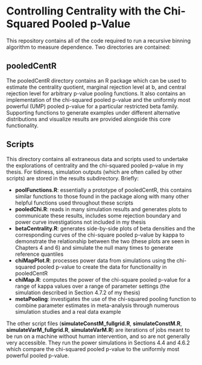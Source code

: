 # Controlling Centrality with the Chi-Squared Pooled p-Value

This repository contains all of the code required to run a recursive
binning algorithm to measure dependence. Two directories are contained:

## pooledCentR

The pooledCentR directory contains an R package which can be used to
estimate the centrality quotient, marginal rejection level at b, and
central rejection level for arbitrary p-value pooling functions. It
also contains an implementation of the chi-squared pooled p-value and
the uniformly most powerful (UMP) pooled p-value for a particular
restricted beta family. Supporting functions to generate examples
under different alternative distributions and visualize results are
provided alongside this core functionality.

## Scripts

This directory contains all extraneous data and scripts used to
undertake the explorations of centrality and the chi-squared pooled
p-value in my thesis. For tidiness, simulation outputs (which are
often called by other scripts) are stored in the results subdirectory.
Briefly:

- **poolFunctions.R**: essentially a prototype of pooledCentR, this
  contains similar functions to those found in the package along with
  many other helpful functions used throughout these scripts
- **pooledChi.R**: reads in many simulation results and generates
  plots to communicate these results, includes some rejection boundary
  and power curve investigations not included in my thesis
- **betaCentrality.R**: generates side-by-side plots of beta densities
  and the corresponding curves of the chi-square pooled p-value by
  kappa to demonstrate the relationship between the two (these plots
  are seen in Chapters 4 and 6) and simulate the null many times to
  generate reference quantiles
- **chiMapPlot.R**: processes power data from simulations using the
  chi-squared pooled p-value to create the data for functionality in
  pooledCentR
- **chiMap.R**: computes the power of the chi-square pooled p-value
  for a range of kappa values over a range of parameter settings (the
  simulation described in Section 4.7.2 of my thesis)
- **metaPooling**: investigates the use of the chi-squared pooling
  function to combine parameter estimates in meta-analysis through
  numerous simulation studies and a real data example

The other script files (**simulateConstM_fullgrid.R**,
**simulateConstM.R**, **simulateVarM_fullgrid.R**, **simulateVarM.R**)
are iterations of jobs meant to be run on a machine without human
intervention, and so are not generally very accessible. They run the
power simulations in Sections 4.4 and 4.6.2 which compare the
chi-squared pooled p-value to the uniformly most powerful pooled
p-value.
